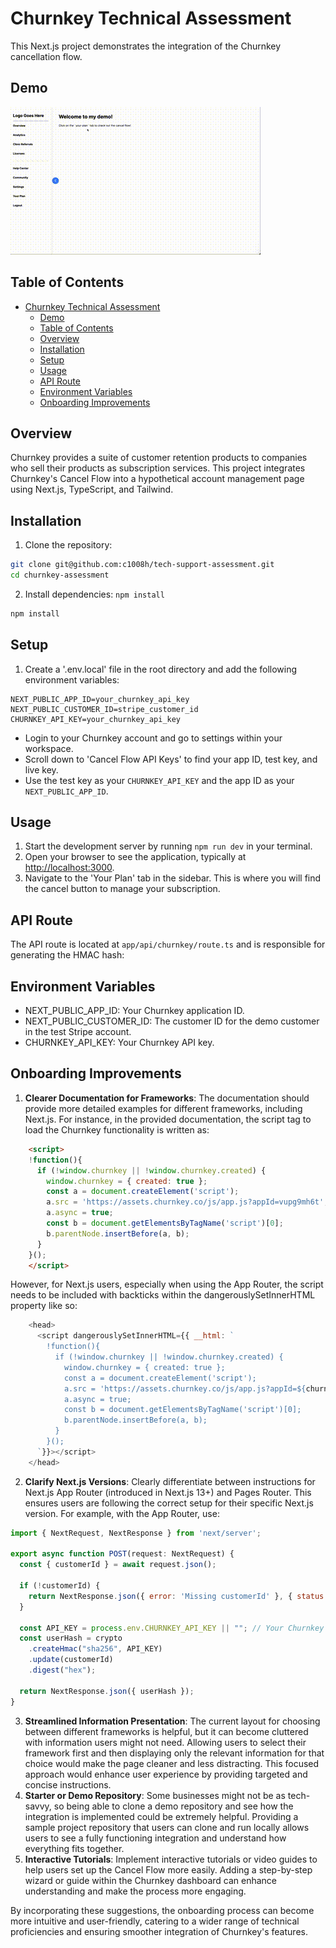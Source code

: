# Churnkey Technical Assessment

This Next.js project demonstrates the integration of the Churnkey cancellation flow.

## Demo 

![Demo](./assets/demo.gif)

## Table of Contents

- [Churnkey Technical Assessment](#churnkey-technical-assessment)
  - [Demo](#demo)
  - [Table of Contents](#table-of-contents)
  - [Overview](#overview)
  - [Installation](#installation)
  - [Setup](#setup)
  - [Usage](#usage)
  - [API Route](#api-route)
  - [Environment Variables](#environment-variables)
  - [Onboarding Improvements](#onboarding-improvements)

## Overview

Churnkey provides a suite of customer retention products to companies who sell their products as subscription services. This project integrates Churnkey's Cancel Flow into a hypothetical account management page using Next.js, TypeScript, and Tailwind.

## Installation

1. Clone the repository:

```bash
git clone git@github.com:c1008h/tech-support-assessment.git
cd churnkey-assessment
```

2. Install dependencies: `npm install`

```bash
npm install
```

## Setup

1. Create a '.env.local' file in the root directory and add the following environment variables:

```env.local
NEXT_PUBLIC_APP_ID=your_churnkey_api_key
NEXT_PUBLIC_CUSTOMER_ID=stripe_customer_id
CHURNKEY_API_KEY=your_churnkey_api_key
```

- Login to your Churnkey account and go to settings within your workspace.
- Scroll down to 'Cancel Flow API Keys' to find your app ID, test key, and live key.
- Use the test key as your `CHURNKEY_API_KEY` and the app ID as your `NEXT_PUBLIC_APP_ID`.

## Usage

1. Start the development server by running `npm run dev` in your terminal.
2. Open your browser to see the application, typically at [http://localhost:3000](http://localhost:3000).
3. Navigate to the 'Your Plan' tab in the sidebar. This is where you will find the cancel button to manage your subscription.

## API Route

The API route is located at `app/api/churnkey/route.ts` and is responsible for generating the HMAC hash:

## Environment Variables

- NEXT_PUBLIC_APP_ID: Your Churnkey application ID.
- NEXT_PUBLIC_CUSTOMER_ID: The customer ID for the demo customer in the test Stripe account.
- CHURNKEY_API_KEY: Your Churnkey API key.

## Onboarding Improvements

1. **Clearer Documentation for Frameworks**: The documentation should provide more detailed examples for different frameworks, including Next.js. For instance, in the provided documentation, the script tag to load the Churnkey functionality is written as:

```html
    <script>
    !function(){  
      if (!window.churnkey || !window.churnkey.created) {
        window.churnkey = { created: true };
        const a = document.createElement('script');
        a.src = 'https://assets.churnkey.co/js/app.js?appId=vupg9mh6t';
        a.async = true;
        const b = document.getElementsByTagName('script')[0];
        b.parentNode.insertBefore(a, b);
      }
    }();
    </script>
```

However, for Next.js users, especially when using the App Router, the script needs to be included with backticks within the dangerouslySetInnerHTML property like so:

```javascript
    <head>
      <script dangerouslySetInnerHTML={{ __html: `
        !function(){  
          if (!window.churnkey || !window.churnkey.created) {
            window.churnkey = { created: true };
            const a = document.createElement('script');
            a.src = 'https://assets.churnkey.co/js/app.js?appId=${churnkeyAppId}';
            a.async = true;
            const b = document.getElementsByTagName('script')[0];
            b.parentNode.insertBefore(a, b);
          }
        }();
      `}}></script>
    </head>
```

2. **Clarify Next.js Versions**: Clearly differentiate between instructions for Next.js App Router (introduced in Next.js 13+) and Pages Router. This ensures users are following the correct setup for their specific Next.js version. For example, with the App Router, use:

```javascript
import { NextRequest, NextResponse } from 'next/server';

export async function POST(request: NextRequest) {
  const { customerId } = await request.json();

  if (!customerId) {
    return NextResponse.json({ error: 'Missing customerId' }, { status: 400 });
  }

  const API_KEY = process.env.CHURNKEY_API_KEY || ""; // Your Churnkey API Key
  const userHash = crypto
    .createHmac("sha256", API_KEY)
    .update(customerId)
    .digest("hex");

  return NextResponse.json({ userHash });
}
```

3. **Streamlined Information Presentation**: The current layout for choosing between different frameworks is helpful, but it can become cluttered with information users might not need. Allowing users to select their framework first and then displaying only the relevant information for that choice would make the page cleaner and less distracting. This focused approach would enhance user experience by providing targeted and concise instructions.
4. **Starter or Demo Repository**: Some businesses might not be as tech-savvy, so being able to clone a demo repository and see how the integration is implemented could be extremely helpful. Providing a sample project repository that users can clone and run locally allows users to see a fully functioning integration and understand how everything fits together.
5. **Interactive Tutorials**: Implement interactive tutorials or video guides to help users set up the Cancel Flow more easily. Adding a step-by-step wizard or guide within the Churnkey dashboard can enhance understanding and make the process more engaging.

By incorporating these suggestions, the onboarding process can become more intuitive and user-friendly, catering to a wider range of technical proficiencies and ensuring smoother integration of Churnkey's features.
